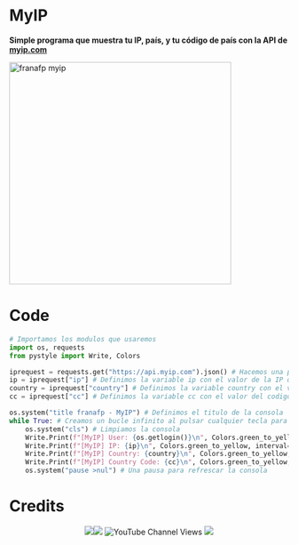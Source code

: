 # MyIP
**Simple programa que muestra tu IP, país, y tu código de país con la API de [myip.com](https://myip.com)**

<p><img src="https://user-images.githubusercontent.com/48841069/212543043-a08e0787-0049-4d01-bcbc-736724c45333.png" height="400px" alt="franafp myip"></p>

# Code

```python
# Importamos los modulos que usaremos
import os, requests
from pystyle import Write, Colors

iprequest = requests.get("https://api.myip.com").json() # Hacemos una peticion a la API de myip.com
ip = iprequest["ip"] # Definimos la variable ip con el valor de la IP que nos devuelve la API
country = iprequest["country"] # Definimos la variable country con el valor del pais que nos devuelve la API
cc = iprequest["cc"] # Definimos la variable cc con el valor del codigo del pais que nos devuelve la API

os.system("title franafp - MyIP") # Definimos el titulo de la consola
while True: # Creamos un bucle infinito al pulsar cualquier tecla para refrescarlo infinitamente
    os.system("cls") # Limpiamos la consola
    Write.Print(f"[MyIP] User: {os.getlogin()}\n", Colors.green_to_yellow, interval=0.02) # Mostramos el usuario del sistema operativo
    Write.Print(f"[MyIP] IP: {ip}\n", Colors.green_to_yellow, interval=0.02) # Mostramos la IP
    Write.Print(f"[MyIP] Country: {country}\n", Colors.green_to_yellow, interval=0.02) # Mostramos el pais
    Write.Print(f"[MyIP] Country Code: {cc}\n", Colors.green_to_yellow, interval=0.02) # Mostramos el codigo del pais
    os.system("pause >nul") # Una pausa para refrescar la consola
```

# Credits
<p align="center">
<a href="https://www.twitter.com/fran_afp_" target="_blank" rel="noreferrer"><img
src="https://img.shields.io/twitter/follow/fran_afp_?logo=twitter&style=for-the-badge&color=0891b2&labelColor=1c1917"
/></a><a href="https://www.github.com/franafp" target="_blank" rel="noreferrer"><img
src="https://img.shields.io/github/followers/franafp?logo=github&style=for-the-badge&color=0891b2&labelColor=1c1917" /></a>
 <a><img alt="YouTube Channel Views" src="https://img.shields.io/youtube/channel/views/UCDIMj1pa2HqUMegbemddwCw?color=0891b2&label=VIEWS&logo=youtube&logoColor=FF0000&style=for-the-badge&labelColor=1c1917"></a>
 <a><img href="https://franafp.es" src="https://img.shields.io/badge/website-franafp.es-0891b2?style=for-the-badge&logo=data:image/png;base64,aHR0cHM6Ly9mcmFuYWZwLmVzL21lZGlhL2toZWlzLnBuZw==&logoWidth=14&color=0891b2&labelColor=1c1917"></a>
</p>
